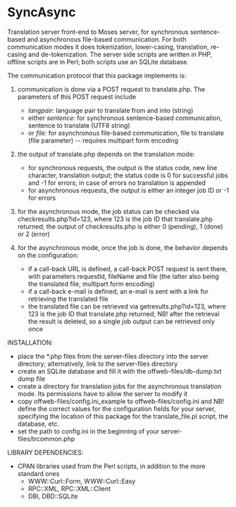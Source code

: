 SyncAsync
==========

Translation server front-end to Moses server, for synchronous sentence-based and asynchronous file-based communication. For both communication
modes it does tokenization, lower-casing, translation, re-casing and de-tokenization. The server side scripts are written in PHP, offline scripts
are in Perl; both scripts use an SQLite database.

The communication protocol that this package implements is:

1. communication is done via a POST request to translate.php. The parameters of this POST request include
    - *langpair:* language pair to translate from and into (string)
    - either *sentence:* for synchronous sentence-based communication, sentence to translate (UTF8 string)
    - or *file:* for asynchronous file-based communication, file to translate (file parameter) -- requires multipart form encoding

2. the output of translate.php depends on the translation mode:
    + for synchronous requests, the output is the status code, new line character, translation output; the status code is 0 for successful jobs
      and -1 for errors; in case of errors no translation is appended
    + for asynchronous requests, the output is either an integer job ID or -1 for errors

3. for the asynchronous mode, the job status can be checked via checkresults.php?id=123, where 123 is the job ID that translate.php returned;
the output of checkresults.php is either 0 (pending), 1 (done) or 2 (error)

4. for the asynchronous mode, once the job is done, the behavior depends on the configuration:
    + if a call-back URL is defined, a call-back POST request is sent there, with parameters requestId, fileName and file
      (the latter also being the translated file, multipart form encoding)
    + if a call-back e-mail is defined, an e-mail is sent with a link for retrieving the translated file
    + the translated file can be retrieved via getresults.php?id=123, where 123 is the job ID that translate.php returned;
      NB! after the retrieval the result is deleted, so a single job output can be retrieved only once

INSTALLATION:
- place the \*.php files from the server-files directory into the server directory; alternatively,
  link to the server-files directory
- create an SQLite database and fill it with the offweb-files/db-dump.txt dump file
- create a directory for translation jobs for the asynchronous translation mode. Its permissions have to allow the server to modify it
- copy offweb-files/config.ini\_example to offweb-files/config.ini and NB! define the correct values
  for the configuration fields for your server, specifying the location of this package for the
  translate\_file.pl script, the database, etc.
- set the path to config.ini in the beginning of your server-files/trcommon.php

LIBRARY DEPENDENCIES:
- CPAN libraries used from the Perl scripts, in addition to the more standard ones
    + WWW::Curl::Form, WWW::Curl::Easy
    + RPC::XML, RPC::XML::Client
    + DBI, DBD::SQLite
